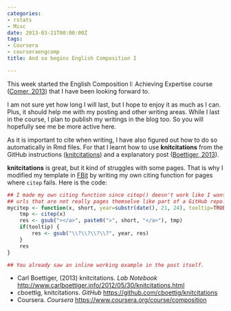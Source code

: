 ```yaml
---
categories:
- rstats
- Misc
date: 2013-03-21T00:00:00Z
tags:
- Coursera
- courseraengcomp
title: And so begins English Composition I

---
```


<p>This week started the English Composition I: Achieving Expertise course (<span class="showtooltip" title="(2013). Coursera.  https://www.coursera.org/ [Online.  last-accessed: 2013-03-21 03:47:13].   https://www.coursera.org/course/composition."><a href="https://www.coursera.org/course/composition">Comer, 2013</a></span>) that I have been looking forward to.</p>
<p>I am not sure yet how long I will last, but I hope to enjoy it as much as I can. Plus, it should help me with my posting and other writing areas. While I last in the course, I plan to publish my writings in the blog too. So you will hopefully see me be more active here.</p>
<p>As it is important to cite when writing, I have also figured out how to do so automatically in Rmd files. For that I learnt how to use <strong>knitcitations</strong> from the GitHub instructions (<span class="showtooltip" title="cboettig (2013). knitcitations.   https://github.com/cboettig/knitcitations [Online. last-accessed:  2013-03-21 03:19:44].   https://github.com/cboettig/knitcitations."><a href="https://github.com/cboettig/knitcitations">knitcitations</a></span>) and a explanatory post (<span class="showtooltip" title="Boettiger C (2013). knitcitations.   http://www.carlboettiger.info/2012/05/30/knitcitations.html  [Online. last-accessed: 2013-03-21 02:15:41].   http://www.carlboettiger.info/2012/05/30/knitcitations.html."><a href="http://www.carlboettiger.info/2012/05/30/knitcitations.html">Boettiger, 2013</a></span>).</p>
<p><strong>knitcitations</strong> is great, but it kind of struggles with some pages. That is why I modified my template in <a href="https://github.com/lcolladotor/FBit">FBit</a> by writing my own citing function for pages where <code>citep</code> fails. Here is the code:</p>

```r
## I made my own citing function since citep() doesn't work like I want to with
## urls that are not really pages themselve like part of a GitHub repo.
mycitep <- function(x, short, year=substr(date(), 21, 24), tooltip=TRUE) {
	tmp <- citep(x)
	res <- gsub("></a>", paste0(">", short, "</a>"), tmp)
	if(tooltip) {
		res <- gsub("\\?\\?\\?\\?", year, res)
	}
	res
}

## You already saw an inline working example in the post itself.
```

<ul><li>Carl Boettiger, (2013) knitcitations. <em>Lab Notebook</em> <a href="http://www.carlboettiger.info/2012/05/30/knitcitations.html"><a href="http://www.carlboettiger.info/2012/05/30/knitcitations.html">http://www.carlboettiger.info/2012/05/30/knitcitations.html</a></a></li>
<li>cboettig, knitcitations. <em>GitHub</em> <a href="https://github.com/cboettig/knitcitations"><a href="https://github.com/cboettig/knitcitations">https://github.com/cboettig/knitcitations</a></a></li>
<li>Coursera. <em>Coursera</em> <a href="https://www.coursera.org/course/composition"><a href="https://www.coursera.org/course/composition">https://www.coursera.org/course/composition</a></a></li>
</ul>
